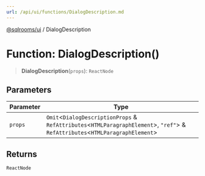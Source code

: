 ```yaml
---
url: /api/ui/functions/DialogDescription.md
---
```

[@sqlrooms/ui](../index.md) / DialogDescription

# Function: DialogDescription()

> **DialogDescription**(`props`): `ReactNode`

## Parameters

| Parameter | Type |
| ------ | ------ |
| `props` | `Omit`<`DialogDescriptionProps` & `RefAttributes`<`HTMLParagraphElement`>, `"ref"`> & `RefAttributes`<`HTMLParagraphElement`> |

## Returns

`ReactNode`
